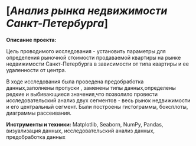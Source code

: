#  [*Анализ рынка недвижимости Санкт-Петербурга*]
**Описание проекта:**

Цель проводимого исследования - установить параметры для определения рыночной стоимости продаваемой квартиры на рынке недвижимости Санкт-Петербурга в зависимости от типа квартиры и ее удаленности от центра.

В ходе исследования была проведена предобработка данных,заполнены пропуски , заменены типы данных,определены редкие и выбивающиеся значения,что позволило провести исследовательский анализ двух сегментов - весь рынок недвижимости и  его центральный сегмент. Были построены гистограммы, боксплоты, диаграммы рассеивания.

**Инструменты и техники:**
Matplotlib, Seaborn, NumPy, Pandas, визуализация данных, исследовательский анализ данных, предобработка данных 
